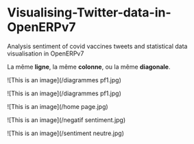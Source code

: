 # Visualising-Twitter-data-in-OpenERPv7

Analysis sentiment of covid vaccines tweets and statistical data visualisation in OpenERPv7

La même __ligne__, la même __colonne__, ou la même __diagonale__.

![This is an image](/diagrammes pf1.jpg)

![This is an image](/diagrammes pf1.jpg)
 
![This is an image](/home page.jpg)

![This is an image](/negatif sentiment.jpg)

![This is an image](/sentiment neutre.jpg)
